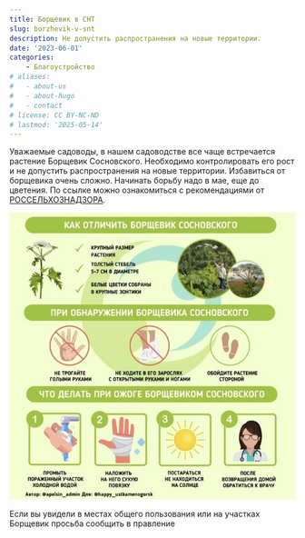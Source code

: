 ```yaml
---
title: Борщевик в СНТ
slug: borzhevik-v-snt
description: Не допустить распространения на новые территории.
date: '2023-06-01'
categories: 
    - Благоустройство
# aliases:
#   - about-us
#   - about-hugo
#   - contact
# license: CC BY-NC-ND
# lastmod: '2025-05-14'
---
```


Уважаемые садоводы, в нашем садоводстве все чаще встречается растение Борщевик Сосновского. 
Необходимо контролировать его рост и не допустить распространения на новые территории. 
Избавиться от борщевика очень сложно. Начинать борьбу надо в мае, еще до цветения.
По ссылке можно ознакомиться с рекомендациями от [РОССЕЛЬХОЗНАДЗОРА](https://fsvps.gov.ru/ru/fsvps/news/36717.html).

![борьба с борщевиком](image.png)

Если вы увидели в местах общего пользования или на участках Борщевик просьба сообщить в правление
